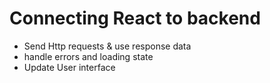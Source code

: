 # Connecting React to backend

- Send  Http requests & use response data
- handle errors and loading state
- Update User interface

